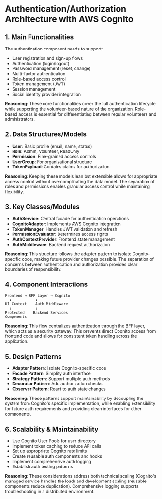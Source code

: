 
# Authentication/Authorization Architecture with AWS Cognito

## 1. Main Functionalities

The authentication component needs to support:

- User registration and sign-up flows
- Authentication (login/logout)
- Password management (reset, change)
- Multi-factor authentication
- Role-based access control
- Token management (JWT)
- Session management
- Social identity provider integration

**Reasoning**: These core functionalities cover the full authentication lifecycle while supporting the volunteer-based nature of the organization. Role-based access is essential for differentiating between regular volunteers and administrators.

## 2. Data Structures/Models

- **User**: Basic profile (email, name, status)
- **Role**: Admin, Volunteer, ReadOnly
- **Permission**: Fine-grained access controls
- **UserGroup**: For organizational structure
- **TokenPayload**: Contains claims for authorization

**Reasoning**: Keeping these models lean but extensible allows for appropriate access control without overcomplicating the data model. The separation of roles and permissions enables granular access control while maintaining flexibility.

## 3. Key Classes/Modules

- **AuthService**: Central facade for authentication operations
- **CognitoAdapter**: Implements AWS Cognito integration
- **TokenManager**: Handles JWT validation and refresh
- **PermissionEvaluator**: Determines access rights
- **AuthContextProvider**: Frontend state management
- **AuthMiddleware**: Backend request authorization

**Reasoning**: This structure follows the adapter pattern to isolate Cognito-specific code, making future provider changes possible. The separation of concerns between authentication and authorization provides clear boundaries of responsibility.

## 4. Component Interactions

```d2
Frontend ↔ BFF Layer ↔ Cognito
  ↓           ↓
UI Context    Auth Middleware
  ↓           ↓
Protected    Backend Services
Components
```

**Reasoning**: This flow centralizes authentication through the BFF layer, which acts as a security gateway. This prevents direct Cognito access from frontend code and allows for consistent token handling across the application.

## 5. Design Patterns

- **Adapter Pattern**: Isolate Cognito-specific code
- **Facade Pattern**: Simplify auth interface
- **Strategy Pattern**: Support multiple auth methods
- **Decorator Pattern**: Add authorization checks
- **Observer Pattern**: React to auth state changes

**Reasoning**: These patterns support maintainability by decoupling the system from Cognito's specific implementation, while enabling extensibility for future auth requirements and providing clean interfaces for other components.

## 6. Scalability & Maintainability

- Use Cognito User Pools for user directory
- Implement token caching to reduce API calls
- Set up appropriate Cognito rate limits
- Create reusable auth components and hooks
- Implement comprehensive auth logging
- Establish auth testing patterns

**Reasoning**: These considerations address both technical scaling (Cognito's managed service handles the load) and development scaling (reusable components reduce duplication). Comprehensive logging supports troubleshooting in a distributed environment.
